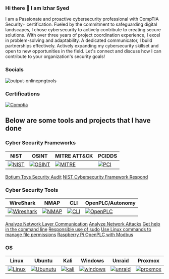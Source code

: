 ### Hi there 👋 I am Izhar Syed
I am a Passionate and proactive cybersecurity professional with CompTIA Security+ certification. Fueled by the commitment to safeguarding digital landscapes, I chose cybersecurity to actively contribute to creating secure solutions. With over three years of project coordination experience, I excel in problem-solving and adaptability. A dedicated communicator, I build partnerships effectively. Actively expanding my cybersecurity skillset and open to new opportunities in the field. Let's connect and discuss how I can contribute to your organization's security goals!

### Socials
![output-onlinepngtools](https://github.com/IzharSalvanaSyed/IzharSalvanaSyed/assets/156041933/5b955b06-44d2-4037-a53a-bb378a3aa8b3)

### Certifications
[![Comptia](https://github.com/IzharSalvanaSyed/IzharSalvanaSyed/assets/156041933/cddbfc54-2e6d-4638-acf1-089b2fa76dd7)](https://www.credly.com/badges/d48b377b-2e11-44a8-b269-675c23261204/linked_in_profile)


## Below are some tools and projects that I have done

### Cyber Security Frameworks
| NIST | OSINT | MITRE ATT&CK | PCIDDS |
| ----- | ------ | -------- | -------- |
[![NIST](https://github.com/IzharSalvanaSyed/IzharSalvanaSyed/assets/156041933/56f969d9-4e00-4d40-b1e8-3c80b51135f4)](https://www.nist.gov/)| [![OSINT](https://github.com/IzharSalvanaSyed/IzharSalvanaSyed/assets/156041933/ad9f28f6-bcba-45b6-b518-f6957102ce44)](https://osintframework.com/) | [![MITRE](https://github.com/IzharSalvanaSyed/IzharSalvanaSyed/assets/156041933/e19b9ea8-2b31-48ca-81b2-3cd5dd5447bf)](https://attack.mitre.org/) | [![PCI](https://github.com/IzharSalvanaSyed/IzharSalvanaSyed/assets/156041933/01692530-7032-4ce8-a773-6a7ee58c475e)](https://www.pcisecuritystandards.org/)

[Botium Toys Security Audit](https://github.com/IzharSalvanaSyed/Botium-Toys-Security-Audit)
[NIST Cybersecurity Framework Respond](https://github.com/IzharSalvanaSyed/NIST-Cybersecurity-Framework-Respond)

### Cyber Security Tools
| WireShark | NMAP | CLI | OpenPLC/Autonomy |
| ----- | ------ | -------- |-------- |
| [![Wireshark](https://github.com/IzharSalvanaSyed/IzharSalvanaSyed/assets/156041933/a94164f7-21e5-485c-a3f3-66f3442748e0)](https://www.wireshark.org/) | [![NMAP](https://github.com/IzharSalvanaSyed/IzharSalvanaSyed/assets/156041933/72fe0a19-cc1c-4881-bdfe-ae40d4018c5c)](https://nmap.org/)|[![CLI](https://github.com/IzharSalvanaSyed/IzharSalvanaSyed/assets/156041933/b67fcd8b-3d92-4e58-a433-84a522d856c5)](https://letmegooglethat.com/?q=Command+Line+Interface+Cheat+Sheet)|[![OpenPLC](https://github.com/IzharSalvanaSyed/IzharSalvanaSyed/assets/156041933/fd5e39f8-3ec4-4a6a-88db-e9ec7bbcf7d5)](https://autonomylogic.com/)|

[Analyze Network Layer Communication](https://github.com/IzharSalvanaSyed/Analyze-Network-Layer-Communication)
[Analyze Network Attacks](https://github.com/IzharSalvanaSyed/Analyze-Network-Attacks)
[Get help in the command line](https://github.com/IzharSalvanaSyed/Get-help-in-the-command-line)
[Responsible use of sudo](https://github.com/IzharSalvanaSyed/Responsible-use-of-sudo)
[Use Linux commands to manage file permissions](https://github.com/IzharSalvanaSyed/Use-Linux-commands-to-manage-file-permissions)
[Raspberry Pi OpenPLC with Modbus](https://github.com/IzharSalvanaSyed/Raspberry-Pi-OpenPLC-with-Modbus)


### OS
| Linux | Ubuntu | Kali | Windows | Unraid | Proxmox |
| ----- | ------ | -------- | -------- | -------- | -------- |
| [![Linux](https://github.com/IzharSalvanaSyed/IzharSalvanaSyed/assets/156041933/85482d9a-e1e0-424f-9dc2-a7af80aa272a)](https://www.linux.org/) | [![Ubunutu](https://github.com/IzharSalvanaSyed/IzharSalvanaSyed/assets/156041933/e0b06acb-ae5e-4687-9891-b8ac9307be28)](https://ubuntu.com/) | [![kali](https://github.com/IzharSalvanaSyed/IzharSalvanaSyed/assets/156041933/83f38e81-6909-43f9-9dee-bb018f3c6d94)](https://www.kali.org/) | [![windows](https://github.com/IzharSalvanaSyed/IzharSalvanaSyed/assets/156041933/0c326456-45a2-4321-856e-199a6d51cbdf)](https://www.microsoft.com/en-us/) | [![unraid](https://github.com/IzharSalvanaSyed/IzharSalvanaSyed/assets/156041933/b4875315-f101-47b7-b1b9-517fed0d4f7d)](https://unraid.net/) | [![proxmox](https://github.com/IzharSalvanaSyed/IzharSalvanaSyed/assets/156041933/0b0d1456-52c0-4358-9f1f-684dda6e3396)](https://www.proxmox.com/en/) |

